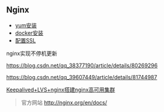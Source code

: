 Nginx
- 

- [yum安装](install-yum.md)
- [docker安装](install-docker.md)
- [配置SSL](ssl.md)


nginx实现不停机更新

https://blog.csdn.net/qq_38377190/article/details/80269296

https://blog.csdn.net/qq_39607449/article/details/81744987

[Keepalived+LVS+nginx搭建nginx高可用集群](https://my.oschina.net/zhangxufeng/blog/3081423)

> 官方网站 http://nginx.org/en/docs/